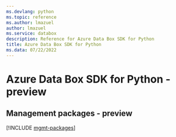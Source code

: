 ```yaml
---
ms.devlang: python
ms.topic: reference
ms.author: lmazuel
author: lmazuel
ms.service: databox
description: Reference for Azure Data Box SDK for Python
title: Azure Data Box SDK for Python
ms.data: 07/22/2022
---
```

# Azure Data Box SDK for Python - preview

## Management packages - preview
[!INCLUDE [mgmt-packages](data-box-mgmt-index.md)]